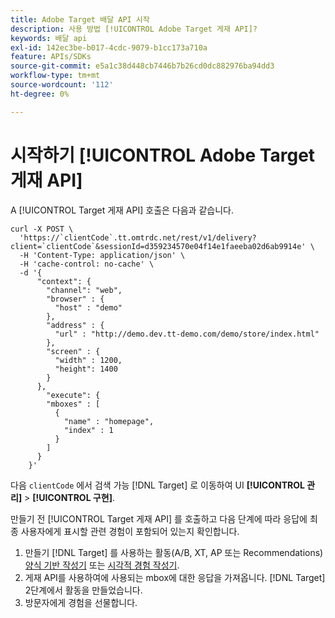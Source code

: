 ```yaml
---
title: Adobe Target 배달 API 시작
description: 사용 방법 [!UICONTROL Adobe Target 게재 API]?
keywords: 배달 api
exl-id: 142ec3be-b017-4cdc-9079-b1cc173a710a
feature: APIs/SDKs
source-git-commit: e5a1c38d448cb7446b7b26cd0dc882976ba94dd3
workflow-type: tm+mt
source-wordcount: '112'
ht-degree: 0%

---
```


# 시작하기 [!UICONTROL Adobe Target 게재 API]

A [!UICONTROL Target 게재 API] 호출은 다음과 같습니다.

```
curl -X POST \
  'https://`clientCode`.tt.omtrdc.net/rest/v1/delivery?client=`clientCode`&sessionId=d359234570e04f14e1faeeba02d6ab9914e' \
  -H 'Content-Type: application/json' \
  -H 'cache-control: no-cache' \
  -d '{
      "context": {
        "channel": "web",
        "browser" : {
          "host" : "demo"
        },
        "address" : {
          "url" : "http://demo.dev.tt-demo.com/demo/store/index.html"
        },
        "screen" : {
          "width" : 1200,
          "height": 1400
        }
      },
        "execute": {
        "mboxes" : [
          {
            "name" : "homepage",
            "index" : 1
          }
        ]
      }
    }'
```

다음 `clientCode` 에서 검색 가능 [!DNL Target] 로 이동하여 UI **[!UICONTROL 관리]** > **[!UICONTROL 구현]**.

만들기 전 [!UICONTROL Target 게재 API] 를 호출하고 다음 단계에 따라 응답에 최종 사용자에게 표시할 관련 경험이 포함되어 있는지 확인합니다.

1. 만들기 [!DNL Target] 를 사용하는 활동(A/B, XT, AP 또는 Recommendations) [양식 기반 작성기](https://experienceleague.adobe.com/docs/target/using/experiences/form-experience-composer.html?lang=en) 또는 [시각적 경험 작성기](https://experienceleague.adobe.com/docs/target/using/experiences/vec/visual-experience-composer.html).
1. 게재 API를 사용하여에 사용되는 mbox에 대한 응답을 가져옵니다. [!DNL Target] 2단계에서 활동을 만들었습니다.
1. 방문자에게 경험을 선물합니다.
